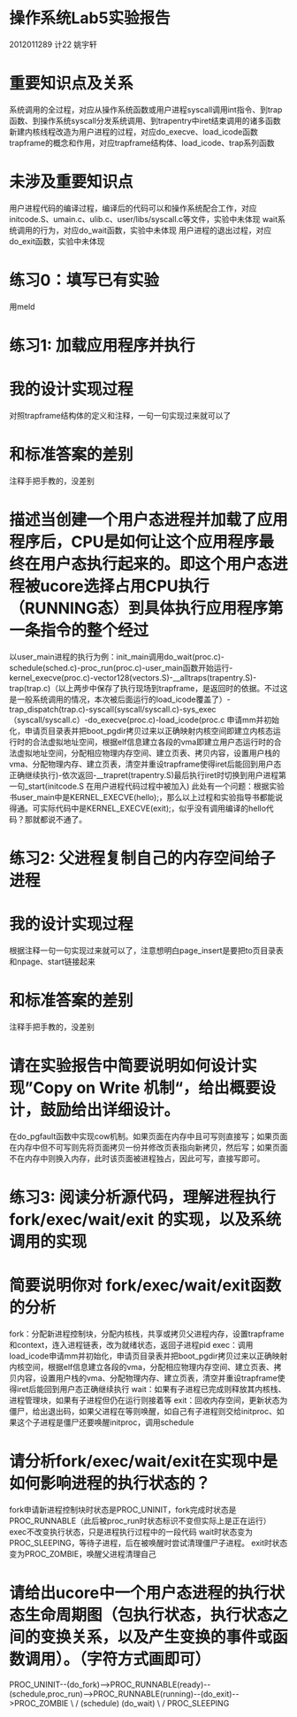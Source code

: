 # 操作系统Lab5实验报告

2012011289
计22
姚宇轩

# 重要知识点及关系
系统调用的全过程，对应从操作系统函数或用户进程syscall调用int指令、到trap函数、到操作系统syscall分发系统调用、到trapentry中iret结束调用的诸多函数
新建内核线程改造为用户进程的过程，对应do_execve、load_icode函数
trapframe的概念和作用，对应trapframe结构体、load_icode、trap系列函数

# 未涉及重要知识点
用户进程代码的编译过程，编译后的代码可以和操作系统配合工作，对应initcode.S、umain.c、ulib.c、user/libs/syscall.c等文件，实验中未体现
wait系统调用的行为，对应do_wait函数，实验中未体现
用户进程的退出过程，对应do_exit函数，实验中未体现

# 练习0：填写已有实验
用meld

# 练习1: 加载应用程序并执行

# 我的设计实现过程
对照trapframe结构体的定义和注释，一句一句实现过来就可以了

# 和标准答案的差别
注释手把手教的，没差别

# 描述当创建一个用户态进程并加载了应用程序后，CPU是如何让这个应用程序最终在用户态执行起来的。即这个用户态进程被ucore选择占用CPU执行（RUNNING态）到具体执行应用程序第一条指令的整个经过
以user_main进程的执行为例：init_main调用do_wait(proc.c)-schedule(sched.c)-proc_run(proc.c)-user_main函数开始运行-kernel_execve(proc.c)-vector128(vectors.S)-__alltraps(trapentry.S)-trap(trap.c)（以上两步中保存了执行现场到trapframe，是返回时的依据。不过这是一般系统调用的情况，本次被后面运行的load_icode覆盖了）-trap_dispatch(trap.c)-syscall(syscall/syscall.c)-sys_exec（syscall/syscall.c）-do_execve(proc.c)-load_icode(proc.c 申请mm并初始化，申请页目录表并把boot_pgdir拷贝过来以正确映射内核空间即建立内核态运行时的合法虚拟地址空间，根据elf信息建立各段的vma即建立用户态运行时的合法虚拟地址空间，分配相应物理内存空间、建立页表、拷贝内容，设置用户栈的vma、分配物理内存、建立页表，清空并重设trapframe使得iret后能回到用户态正确继续执行)-依次返回-__trapret(trapentry.S)最后执行iret时切换到用户进程第一句_start(initcode.S 在用户进程代码过程中被加入)
此处有一个问题：根据实验书user_main中是KERNEL_EXECVE(hello);，那么以上过程和实验指导书都能说得通。可实际代码中是KERNEL_EXECVE(exit);，似乎没有调用编译的hello代码？那就都说不通了。

# 练习2: 父进程复制自己的内存空间给子进程

# 我的设计实现过程
根据注释一句一句实现过来就可以了，注意想明白page_insert是要把to页目录表和npage、start链接起来

# 和标准答案的差别
注释手把手教的，没差别

# 请在实验报告中简要说明如何设计实现”Copy on Write 机制“，给出概要设计，鼓励给出详细设计。
在do_pgfault函数中实现cow机制。如果页面在内存中且可写则直接写；如果页面在内存中但不可写则先将页面拷贝一份并修改页表指向新拷贝，然后写；如果页面不在内存中则换入内存，此时该页面被进程独占，因此可写，直接写即可。

# 练习3: 阅读分析源代码，理解进程执行 fork/exec/wait/exit 的实现，以及系统调用的实现

# 简要说明你对 fork/exec/wait/exit函数的分析
fork：分配新进程控制块，分配内核栈，共享或拷贝父进程内存，设置trapframe和context，连入进程链表，改为就绪状态，返回子进程pid
exec：调用load_icode申请mm并初始化，申请页目录表并把boot_pgdir拷贝过来以正确映射内核空间，根据elf信息建立各段的vma，分配相应物理内存空间、建立页表、拷贝内容，设置用户栈的vma、分配物理内存、建立页表，清空并重设trapframe使得iret后能回到用户态正确继续执行
wait：如果有子进程已完成则释放其内核栈、进程管理块，如果有子进程但仍在运行则接着等
exit：回收内存空间，更新状态为僵尸，给出退出码，如果父进程在等则唤醒，如自己有子进程则交给initproc、如果这个子进程是僵尸还要唤醒initproc，调用schedule

# 请分析fork/exec/wait/exit在实现中是如何影响进程的执行状态的？
fork申请新进程控制块时状态是PROC_UNINIT，fork完成时状态是PROC_RUNNABLE（此后被proc_run时状态标识不变但实际上是正在运行）
exec不改变执行状态，只是进程执行过程中的一段代码
wait时状态变为PROC_SLEEPING，等待子进程，后在被唤醒时尝试清理僵尸子进程。
exit时状态变为PROC_ZOMBIE，唤醒父进程清理自己

# 请给出ucore中一个用户态进程的执行状态生命周期图（包执行状态，执行状态之间的变换关系，以及产生变换的事件或函数调用）。（字符方式画即可）
  PROC_UNINIT--(do_fork)-->PROC_RUNNABLE(ready)--(schedule,proc_run)-->PROC_RUNNABLE(running)--(do_exit)-->PROC_ZOMBIE
                                              \                        /
                                            (schedule)          (do_wait)
                                                    \           /
                                                    PROC_SLEEPING
